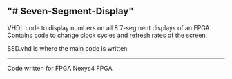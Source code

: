 "# Seven-Segment-Display" 
-----------------------------------------------------------------------------
 VHDL code to display numbers on all 8 7-segment displays of an FPGA. 
 Contains code to change clock cycles and refresh rates of the screen.

 SSD.vhd is where the main code is written

 ----------------------------------------------------------------------------
 Code written for FPGA Nexys4 FPGA 
